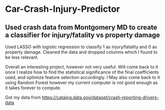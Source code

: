 # Car-Crash-Injury-Predictor
## Used crash data from Montgomery MD to create a classifier for injury/fatality vs property damage 
Used LASSO with logistic regression to classify 1 as injury/fatality and 0 as property damage.
Cleaned the data and dropped columns which I found to be less relevant.

Overall an interesting project, however not very useful. Will come back to it once I realize how to find the statistical significance of the final coefficients used, and optimize feature selection accordingly. I May also come back to it using Random Forest however my current computer is not good enough as it takes forever to compute.

Got my data from 
https://catalog.data.gov/dataset/crash-reporting-drivers-data


